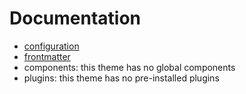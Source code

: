 # Documentation

- [configuration](configuration.md)
- [frontmatter](frontmatter.md)
- components: this theme has no global components
- plugins: this theme has no pre-installed plugins

